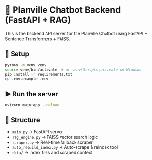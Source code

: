 # 🚀 Planville Chatbot Backend (FastAPI + RAG)

This is the backend API server for the Planville Chatbot using FastAPI + Sentence Transformers + FAISS.

## 🔧 Setup

```bash
python -m venv venv
source venv/bin/activate  # or venv\Scripts\activate on Windows
pip install -r requirements.txt
cp .env.example .env
```

## ▶️ Run the server

```bash
uvicorn main:app --reload
```

## 📁 Structure
- `main.py` → FastAPI server
- `rag_engine.py` → FAISS vector search logic
- `scraper.py` → Real-time fallback scraper
- `auto_rebuild_index.py` → Auto-scrape & reindex tool
- `data/` → Index files and scraped context